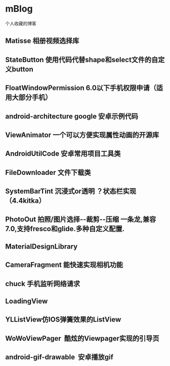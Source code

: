 # mBlog
个人收藏的博客
## Matisse 相册视频选择库 
## StateButton 使用代码代替shape和select文件的自定义button 
## FloatWindowPermission 6.0以下手机权限申请（适用大部分手机）
## android-architecture google 安卓示例代码
## ViewAnimator 一个可以方便实现属性动画的开源库
## AndroidUtilCode 安卓常用项目工具类
## FileDownloader 文件下载类
## SystemBarTint 沉浸式or透明 ？状态栏实现 （4.4kitka）
## PhotoOut 拍照/图片选择--裁剪--压缩 一条龙,兼容7.0,支持fresco和glide.多种自定义配置.
## MaterialDesignLibrary
## CameraFragment 能快速实现相机功能 
## chuck 手机监听网络请求
## LoadingView 
## YLListView仿IOS弹簧效果的ListView
## WoWoViewPager  酷炫的Viewpager实现的引导页
## android-gif-drawable  安卓播放gif
